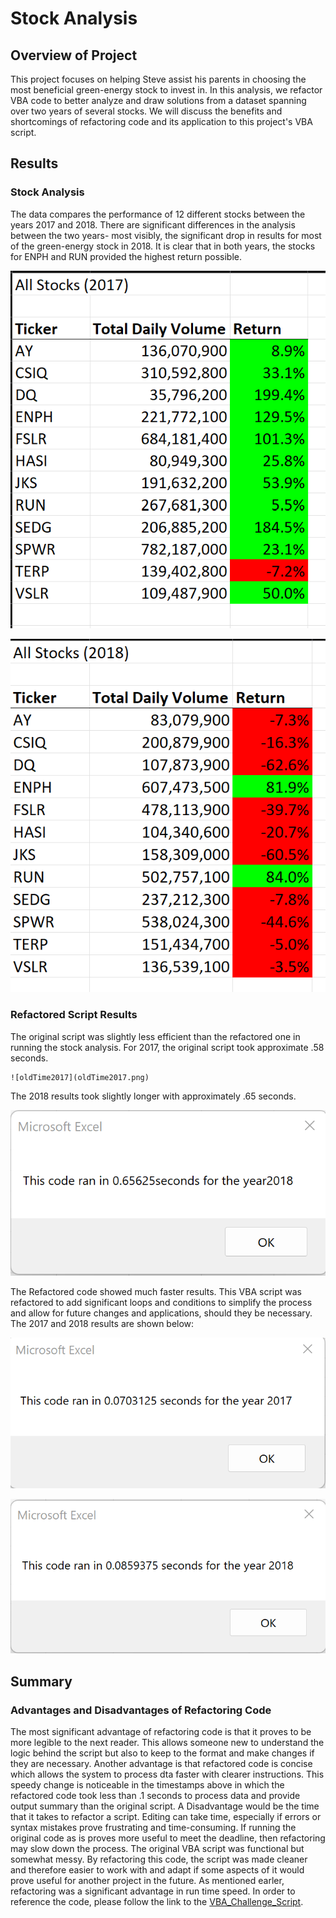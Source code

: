 # Stock Analysis
## Overview of Project
This project focuses on helping Steve assist his parents in choosing the most beneficial green-energy stock to invest in. In this analysis, we refactor VBA code to better analyze and draw solutions from a dataset spanning over two years of several stocks. We will discuss the benefits and shortcomings of refactoring code and its application to this project's VBA script.
## Results
### Stock Analysis
The data compares the performance of 12 different stocks between the years 2017 and 2018. There are significant differences in the analysis between the two years- most visibly, the significant drop in results for most of the green-energy stock in 2018. It is clear that in both years, the stocks for ENPH and RUN provided the highest return possible.

   ![StockAnalysisOutput_2017](Resources/StockAnalysisOutput_2017.png)
   
   ![StockAnalysisOutput_2018](Resources/StockAnalysisOutput_2018.png)
   
 ### Refactored Script Results
 The original script was slightly less efficient than the refactored one in running the stock analysis. For 2017, the original script took approximate .58 seconds.
    
    ![oldTime2017](oldTime2017.png)
 
 The 2018 results took slightly longer with approximately .65 seconds. 
   
   ![oldTime2018](Resources/oldTime2018.png)
 
 The Refactored code showed much faster results. This VBA script was refactored to add significant loops and conditions to simplify the process and allow for future changes and applications, should they be necessary. The 2017 and 2018 results are shown below:
   
   ![VBA_Challenge_2017](Resources/VBA_Challenge_2017.png)
   
   ![VBA_Challenge_2018](Resources/VBA_Challenge_2018.png)
 
 ## Summary
 ### Advantages and Disadvantages of Refactoring Code
 The most significant advantage of refactoring code is that it proves to be more legible to the next reader. This allows someone new to understand the logic behind the script but also to keep to the format and make changes if they are necessary. Another advantage is that refactored code is concise which allows the system to process dta faster with clearer instructions. This speedy change is noticeable in the timestamps above in which the refactored code took less than  .1 seconds to process data and provide output summary than the original script.
 A Disadvantage would be the time that it takes to refactor a script. Editing can take time, especially if errors or syntax mistakes prove frustrating and time-consuming. If running the original code as is proves more useful to meet the deadline, then refactoring may slow down the process.
The original VBA script was functional but somewhat messy. By refactoring this code, the script was made cleaner and therefore easier to work with and adapt if some aspects of it would prove useful for another project in the future. As mentioned earler, refactoring was a significant advantage in run time speed. In order to reference the code, please follow the link to the [VBA_Challenge_Script](VBA_Challenge.vbs). 
